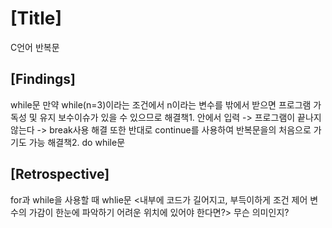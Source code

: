 # [Title]
C언어 반복문
## [Findings]
while문
만약 while(n=3)이라는 조건에서 n이라는 변수를 밖에서 받으면 프로그램 가독성 및 유지 보수이슈가 있을 수 있으므로
해결책1. 안에서 입력   ->  프로그램이 끝나지 않는다  -> break사용 해결 또한 반대로 continue를 사용하여 반복문을의 처음으로 가기도 가능
해결책2. do while문
## [Retrospective]
for과 while을 사용할 때 whlie문 
<내부에 코드가 길어지고, 부득이하게 조건 제어 변수의 가감이 한눈에 파악하기 어려운 위치에 있어야 한다면?> 무슨 의미인지?
